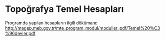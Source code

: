 Topoğrafya Temel Hesapları
=========================

Programda yapılan hesapların ilgili dökümanı:
http://megep.meb.gov.tr/mte_program_modul/moduller_pdf/Temel%20%C3%96devler.pdf
